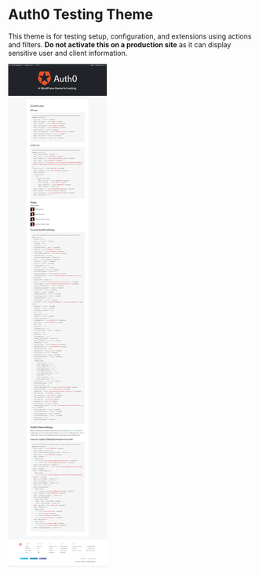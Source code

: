 # Auth0 Testing Theme

This theme is for testing setup, configuration, and extensions using actions and filters. **Do not activate this on a production site** as it can display sensitive user and client information.  

![Theme output](output.png?raw=true "Theme output")